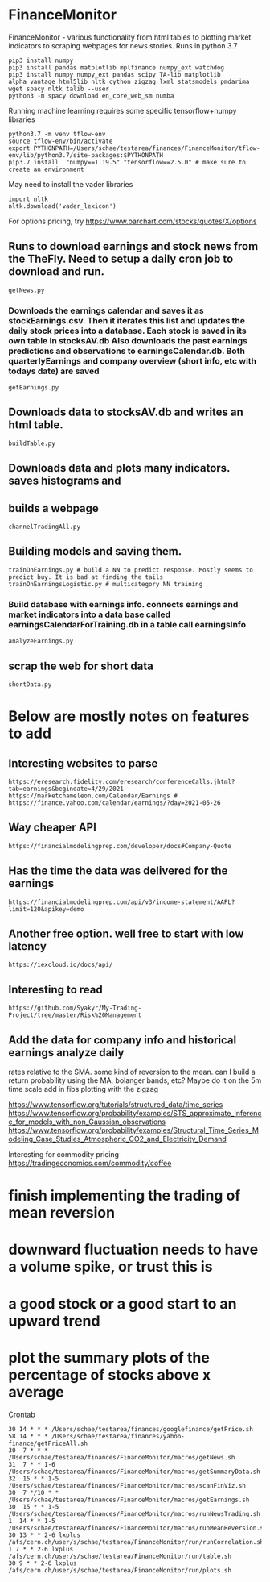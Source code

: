 # FinanceMonitor
FinanceMonitor - various functionality from html tables to plotting market indicators to scraping webpages for news stories. Runs in python 3.7


```pip3 install alpaca_trade_api
pip3 install numpy
pip3 install pandas matplotlib mplfinance numpy_ext watchdog
pip3 install numpy numpy_ext pandas scipy TA-lib matplotlib alpha_vantage html5lib nltk cython zigzag lxml statsmodels pmdarima wget spacy nltk talib --user
python3 -m spacy download en_core_web_sm numba
```

Running machine learning requires some specific tensorflow+numpy libraries
```
python3.7 -m venv tflow-env
source tflow-env/bin/activate
export PYTHONPATH=/Users/schae/testarea/finances/FinanceMonitor/tflow-env/lib/python3.7/site-packages:$PYTHONPATH
pip3.7 install  "numpy==1.19.5" "tensorflow==2.5.0" # make sure to create an environment
```

May need to install the vader libraries
```
import nltk
nltk.download('vader_lexicon')
```

For options pricing, try
https://www.barchart.com/stocks/quotes/X/options

## Runs to download earnings and stock news from the TheFly. Need to setup a daily cron job to download and run.
```
getNews.py
```

### Downloads the earnings calendar and saves it as stockEarnings.csv. Then it iterates this list and updates the daily stock prices into a database. Each stock is saved in its own table in stocksAV.db Also downloads the past earnings predictions and observations to earningsCalendar.db. Both quarterlyEarnings and company overview (short info, etc with todays date) are saved
```
getEarnings.py
```

## Downloads data to stocksAV.db and writes an html table. 
```
buildTable.py
```
## Downloads data and plots many indicators. saves histograms and
## builds a webpage
```
channelTradingAll.py
```

## Building models and saving them.
```
trainOnEarnings.py # build a NN to predict response. Mostly seems to
predict buy. It is bad at finding the tails
trainOnEarningsLogistic.py # multicategory NN training
```

### Build database with earnings info. connects earnings and market indicators into a data base called earningsCalendarForTraining.db in a table call earningsInfo
```
analyzeEarnings.py
```

## scrap the web for short data
```
shortData.py
```

# Below are mostly notes on features to add
## Interesting websites to parse
```
https://eresearch.fidelity.com/eresearch/conferenceCalls.jhtml?tab=earnings&begindate=4/29/2021
https://marketchameleon.com/Calendar/Earnings #
https://finance.yahoo.com/calendar/earnings/?day=2021-05-26
```

## Way cheaper API
```
https://financialmodelingprep.com/developer/docs#Company-Quote
```

## Has the time the data was delivered for the earnings
```
https://financialmodelingprep.com/api/v3/income-statement/AAPL?limit=120&apikey=demo
```

## Another free option. well free to start with low latency
```
https://iexcloud.io/docs/api/
```

## Interesting to read
```
https://github.com/Syakyr/My-Trading-Project/tree/master/Risk%20Management
```

## Add the data for company info and historical earnings analyze daily
   rates relative to the SMA. some kind of reversion to the mean. can
   I build a return probability  using the MA, bolanger bands, etc?
   Maybe do it on the 5m time scale add in fibs plotting with the
   zigzag

https://www.tensorflow.org/tutorials/structured_data/time_series
https://www.tensorflow.org/probability/examples/STS_approximate_inference_for_models_with_non_Gaussian_observations
https://www.tensorflow.org/probability/examples/Structural_Time_Series_Modeling_Case_Studies_Atmospheric_CO2_and_Electricity_Demand

Interesting for commodity pricing
https://tradingeconomics.com/commodity/coffee

# finish implementing the trading of mean reversion
# downward fluctuation needs to have a volume spike, or trust this is
# a good stock or a good start to an upward trend
# plot the summary plots of the percentage of stocks above x average

Crontab
```
30 14 * * * /Users/schae/testarea/finances/googlefinance/getPrice.sh
58 14 * * * /Users/schae/testarea/finances/yahoo-finance/getPriceAll.sh
30  7 * * * /Users/schae/testarea/finances/FinanceMonitor/macros/getNews.sh
31  7 * * 1-6 /Users/schae/testarea/finances/FinanceMonitor/macros/getSummaryData.sh
32  15 * * 1-5 /Users/schae/testarea/finances/FinanceMonitor/macros/scanFinViz.sh
30  7 */10 * * /Users/schae/testarea/finances/FinanceMonitor/macros/getEarnings.sh
30  15 * * 1-5 /Users/schae/testarea/finances/FinanceMonitor/macros/runNewsTrading.sh
1  14 * * 1-5 /Users/schae/testarea/finances/FinanceMonitor/macros/runMeanReversion.sh
30 13 * * 2-6 lxplus /afs/cern.ch/user/s/schae/testarea/FinanceMonitor/run/runCorrelation.sh
1 7 * * 2-6 lxplus /afs/cern.ch/user/s/schae/testarea/FinanceMonitor/run/table.sh 
30 9 * * 2-6 lxplus /afs/cern.ch/user/s/schae/testarea/FinanceMonitor/run/plots.sh

```
